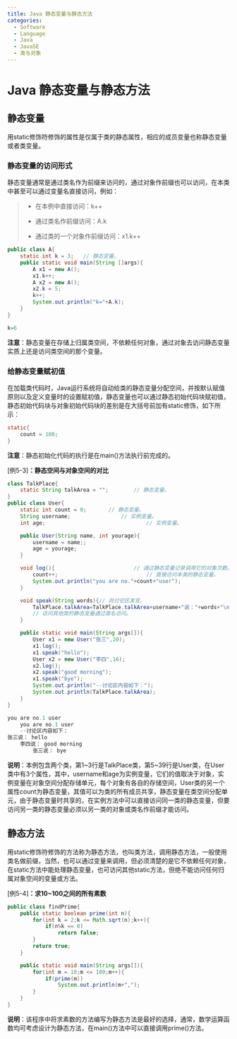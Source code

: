 ```yaml
---
title: Java 静态变量与静态方法
categories:
  - Software
  - Language
  - Java
  - JavaSE
  - 类与对象
---
```

# Java 静态变量与静态方法

## 静态变量

用static修饰符修饰的属性是仅属于类的静态属性，相应的成员变量也称静态变量或者类变量。

### 静态变量的访问形式

静态变量通常是通过类名作为前缀来访问的，通过对象作前缀也可以访问，在本类中甚至可以通过变量名直接访问，例如：

>   -   在本例中直接访问：k++
>
>   -   通过类名作前缀访问：A.k
>
>   -   通过类的一个对象作前缀访问：x1.k++

```java
public class A{
    static int k = 3;	// 静态变量。
    public static void main(String []args){
        A x1 = new A();
        x1.k++;
        A x2 = new A();
        x2.k = 5;
        k++;
        System.out.println("k="+A.k);
    }
}

k=6
```

**注意**：静态变量在存储上归属类空间，不依赖任何对象，通过对象去访问静态变量实质上还是访问类空间的那个变量。

### 给静态变量赋初值

在加载类代码时，Java运行系统将自动给类的静态变量分配空间，并按默认赋值原则以及定义变量时的设置赋初值，静态变量也可以通过静态初始代码块赋初值，静态初始代码块与对象初始代码块的差别是在大括号前加有static修饰，如下所示：

```java
static{
    count = 100;
}
```

**注意**：静态初始化代码的执行是在main()方法执行前完成的。

[例5-3]**：静态空间与对象空间的对比**

```java
class TalkPlace{
    static String talkArea = "";		// 静态变量。
}
public class User{
    static int count = 0;		// 静态变量。
    String username;				// 实例变量。
    int age;								// 实例变量。

    public User(String name, int yourage){
        username = name;;
        age = yourage;
    }

    void log(){							// 通过静态变量记录调用它的对象次数。
        count++;							// 直接访问本类的静态变量。
        System.out.println("you are no."+count+"user");
    }

    void speak(String words){// 向讨论区发言。
        TalkPlace.talkArea=TalkPlace.talkArea+username+"说："+words+"\n";
        // 访问其他类的静态变量通过类名访问。
    }

    public static void main(String args[]){
        User x1 = new User("张三",20);
        x1.log();
        x1.speak("hello");
        User x2 = new User("李四",16);
        x2.log();
        x2.speak("good morning");
        x1.speak("bye");
        System.out.println("--讨论区内容如下：");
        System.out.println(TalkPlace.talkArea);
    }
}

you are no.1 user
    you are no.1 user
    --讨论区内容如下：
张三说： hello
    李四说： good morning
        张三说： bye
```

**说明**：本例包含两个类，第1\~3行是TalkPlace类，第5~39行是User类，在User类中有3个属性，其中，username和age为实例变量，它们的值取决于对象，实例变量在对象空间分配存储单元，每个对象有各自的存储空间，User类的另一个属性count为静态变量，其值可以为类的所有成员共享，静态变量在类空间分配单元，由于静态变量时共享的，在实例方法中可以直接访问同一类的静态变量，但要访问另一类的静态变量必须以另一类的对象或类名作前缀才能访问。

## 静态方法

用static修饰符修饰的方法称为静态方法，也叫类方法，调用静态方法，一般使用类名做前缀，当然，也可以通过变量来调用，但必须清楚的是它不依赖任何对象，在static方法中能处理静态变量，也可访问其他static方法，但绝不能访问任何归属对象空间的变量或方法。

[例5-4]**：求10~100之间的所有素数**

```java
public class findPrime{
    public static boolean prime(int n){
        for(int k = 2;k <= Math.sqrt(n);k++){
            if(n%k == 0)
                return false;
        }
        return true;
    }

    public static void main(String args[]){
        for(int m = 10;m <= 100;m++){
            if(prime(m))
                System.out.println(m+",");
        }
    }
}
```

**说明**：该程序中将求素数的方法编写为静态方法是最好的选择，通常，数学运算函数均可考虑设计为静态方法，在main()方法中可以直接调用prime()方法。